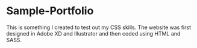 # Sample-Portfolio
This is something I created to test out my CSS skills. The website was first designed in Adobe XD and Illustrator and then coded using HTML and SASS.
